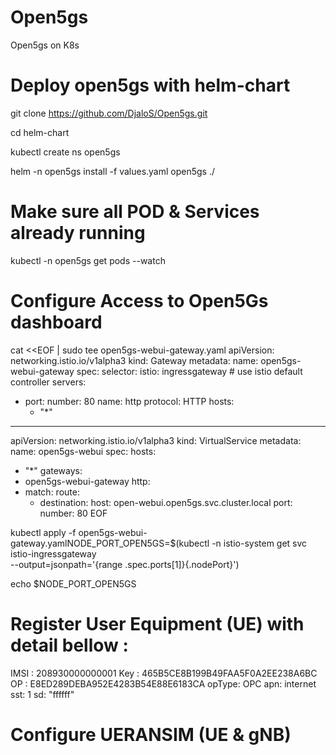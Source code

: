 # Open5gs
Open5gs on K8s 

# Deploy open5gs with helm-chart

git clone https://github.com/DjaloS/Open5gs.git

cd helm-chart

kubectl create ns open5gs

helm -n open5gs install -f values.yaml open5gs ./

# Make sure all POD & Services already running 

kubectl -n open5gs get pods --watch

# Configure Access to Open5Gs dashboard

cat <<EOF | sudo tee open5gs-webui-gateway.yaml 
apiVersion: networking.istio.io/v1alpha3
kind: Gateway
metadata:
  name: open5gs-webui-gateway
spec:
  selector:
    istio: ingressgateway # use istio default controller
  servers:
  - port:
      number: 80
      name: http
      protocol: HTTP
    hosts:
    - "*"
---
apiVersion: networking.istio.io/v1alpha3
kind: VirtualService
metadata:
  name: open5gs-webui
spec:
  hosts:
  - "*"
  gateways:
  - open5gs-webui-gateway
  http:
  - match:
    route:
    - destination:
        host: open-webui.open5gs.svc.cluster.local
        port:
          number: 80
EOF

kubectl apply -f open5gs-webui-gateway.yamlNODE_PORT_OPEN5GS=$(kubectl -n istio-system get svc istio-ingressgateway \
  --output=jsonpath='{range .spec.ports[1]}{.nodePort}')
  
  
echo $NODE_PORT_OPEN5GS

# Register User Equipment (UE) with detail bellow :

IMSI : 208930000000001
Key : 465B5CE8B199B49FAA5F0A2EE238A6BC
OP : E8ED289DEBA952E4283B54E88E6183CA
opType: OPC
apn: internet
sst: 1
sd: "ffffff"


# Configure UERANSIM (UE & gNB)

